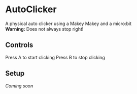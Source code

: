 # AutoClicker
A physical auto clicker using a Makey Makey and a micro:bit<br />
**Warning:** Does not always stop right!

## Controls
Press A to start clicking
Press B to stop clicking

## Setup
_Coming soon_
